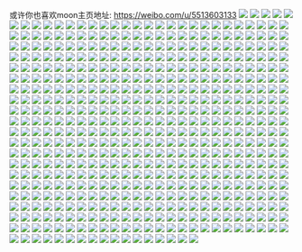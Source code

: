 或许你也喜欢moon主页地址: https://weibo.com/u/5513603133 
![](https://wx4.sinaimg.cn/mw2000/00618w2Ngy1h95tdrpqwgj32c0340e82.jpg) 
![](https://wx4.sinaimg.cn/mw2000/00618w2Ngy1h917np45s6j30u00u0gru.jpg) 
![](https://wx4.sinaimg.cn/mw2000/00618w2Ngy1h8hgv9b43ej30wi0lgtam.jpg) 
![](https://wx4.sinaimg.cn/mw2000/00618w2Ngy1h8a97xev6jj32c0340npd.jpg) 
![](https://wx4.sinaimg.cn/mw2000/00618w2Ngy1h8a981yagdj336c36ckjn.jpg) 
![](https://wx4.sinaimg.cn/mw2000/00618w2Ngy1h8a982y31vj32c03404qq.jpg) 
![](https://wx4.sinaimg.cn/mw2000/00618w2Ngy1h8a9844fdcj32by2lhqv6.jpg) 
![](https://wx4.sinaimg.cn/mw2000/00618w2Ngy1h8a986dwknj32c0340x6p.jpg) 
![](https://wx4.sinaimg.cn/mw2000/00618w2Ngy1h82rgk9gyxj30u00mbk2i.jpg) 
![](https://wx4.sinaimg.cn/mw2000/00618w2Ngy1h82rgj23a2j30tw0luk6n.jpg) 
![](https://wx4.sinaimg.cn/mw2000/00618w2Ngy1h7qkxv7j83j30u0140tdp.jpg) 
![](https://wx4.sinaimg.cn/mw2000/00618w2Ngy1h7gryehel3j30u0140wlx.jpg) 
![](https://wx4.sinaimg.cn/mw2000/00618w2Ngy1h7grydbyzij30u00u0gpt.jpg) 
![](https://wx4.sinaimg.cn/mw2000/00618w2Ngy1h7cr8ftuykj30u01syww1.jpg) 
![](https://wx4.sinaimg.cn/mw2000/00618w2Ngy1h7cr8guinzj30u00wpqc9.jpg) 
![](https://wx4.sinaimg.cn/mw2000/00618w2Ngy1h7cr8geg45j30u00u0gse.jpg) 
![](https://wx4.sinaimg.cn/mw2000/00618w2Ngy1h79erh1ic8j30u00u0n0j.jpg) 
![](https://wx4.sinaimg.cn/mw2000/00618w2Ngy1h79erhfmasj30u0140ahh.jpg) 
![](https://wx4.sinaimg.cn/mw2000/00618w2Ngy1h79erhsuv7j30u00u0wit.jpg) 
![](https://wx4.sinaimg.cn/mw2000/00618w2Ngy1h79eri5pfzj30u00u041k.jpg) 
![](https://wx4.sinaimg.cn/mw2000/00618w2Ngy1h764qqajefj30u00txwlg.jpg) 
![](https://wx4.sinaimg.cn/mw2000/00618w2Ngy1h764qpqmyoj30u00timzx.jpg) 
![](https://wx4.sinaimg.cn/mw2000/00618w2Ngy1h73pu3rrefj30u013snbg.jpg) 
![](https://wx4.sinaimg.cn/mw2000/00618w2Ngy1h73pu479yuj30u013ktma.jpg) 
![](https://wx4.sinaimg.cn/mw2000/00618w2Ngy1h73pu38ie8j30u0140wr6.jpg) 
![](https://wx4.sinaimg.cn/mw2000/00618w2Ngy1h73pu4msx7j30u013tqcx.jpg) 
![](https://wx4.sinaimg.cn/mw2000/00618w2Ngy1h73pu58m1dj30u0138k1l.jpg) 
![](https://wx4.sinaimg.cn/mw2000/00618w2Ngy1h73pu5kwj6j30qv0zgdqb.jpg) 
![](https://wx4.sinaimg.cn/mw2000/00618w2Ngy1h709zsr1vrj30j60xzgnp.jpg) 
![](https://wx4.sinaimg.cn/mw2000/00618w2Ngy1h709ztjssjj30ok13atl3.jpg) 
![](https://wx4.sinaimg.cn/mw2000/00618w2Ngy1h709zu0ju4j30qo0nm77d.jpg) 
![](https://wx4.sinaimg.cn/mw2000/00618w2Ngy1h709zuelagj30du0ir0t1.jpg) 
![](https://wx4.sinaimg.cn/mw2000/00618w2Ngy1h709zs9xf0j30k00u0wft.jpg) 
![](https://wx4.sinaimg.cn/mw2000/00618w2Ngy1h6xva12hz5j30u0140thz.jpg) 
![](https://wx4.sinaimg.cn/mw2000/00618w2Ngy1h6xva44vr6j30u0140k0f.jpg) 
![](https://wx4.sinaimg.cn/mw2000/00618w2Ngy1h6xva3fyhgj30u0140tbz.jpg) 
![](https://wx4.sinaimg.cn/mw2000/00618w2Ngy1h6xvakdfrrj30u0118qbu.jpg) 
![](https://wx4.sinaimg.cn/mw2000/00618w2Ngy1h6xva2qfdnj30u0140tch.jpg) 
![](https://wx4.sinaimg.cn/mw2000/00618w2Ngy1h63n4xsk92j30zk1ben18.jpg) 
![](https://wx4.sinaimg.cn/mw2000/00618w2Ngy1h63n51gw7tj32c02c0hdt.jpg) 
![](https://wx4.sinaimg.cn/mw2000/00618w2Ngy1h63n5bmtv1j31j02psdg1.jpg) 
![](https://wx4.sinaimg.cn/mw2000/00618w2Ngy1h5lcetbhwrj30u0140grr.jpg) 
![](https://wx4.sinaimg.cn/mw2000/00618w2Ngy1h5lcemmqeyj30u014040v.jpg) 
![](https://wx4.sinaimg.cn/mw2000/00618w2Ngy1h5ari0u245j30u01iwtgu.jpg) 
![](https://wx4.sinaimg.cn/mw2000/00618w2Ngy1h55ekw9ogcj30u0170dui.jpg) 
![](https://wx4.sinaimg.cn/mw2000/00618w2Ngy1h55ekxn1qrj30tr1877hm.jpg) 
![](https://wx4.sinaimg.cn/mw2000/00618w2Ngy1h55ekvg4mcj30u011cdmx.jpg) 
![](https://wx4.sinaimg.cn/mw2000/00618w2Ngy1h55eky6r8fj30u00zlqav.jpg) 
![](https://wx4.sinaimg.cn/mw2000/00618w2Ngy1h537ryz9cvj31kw23unpd.jpg) 
![](https://wx4.sinaimg.cn/mw2000/00618w2Ngy1h537s4wn67j31kw23ukjm.jpg) 
![](https://wx4.sinaimg.cn/mw2000/00618w2Ngy1h537s0obzhj30wi16znmb.jpg) 
![](https://wx4.sinaimg.cn/mw2000/00618w2Ngy1h537rxo017j30wi0wbx0s.jpg) 
![](https://wx4.sinaimg.cn/mw2000/00618w2Nly1h4y8jt8qfdj30u0140476.jpg) 
![](https://wx4.sinaimg.cn/mw2000/00618w2Nly1h4y8juf5uaj30u0140n8x.jpg) 
![](https://wx4.sinaimg.cn/mw2000/00618w2Nly1h4y8jz64bmj30u01917fg.jpg) 
![](https://wx4.sinaimg.cn/mw2000/00618w2Nly1h4y8jztktxj30u0140jwh.jpg) 
![](https://wx4.sinaimg.cn/mw2000/00618w2Ngy1h4qhuzw1jtj30u01sx7kp.jpg) 
![](https://wx4.sinaimg.cn/mw2000/00618w2Ngy1h4mf9bio91j33402bvx6r.jpg) 
![](https://wx4.sinaimg.cn/mw2000/00618w2Ngy1h4mf9i1mtwj31kv1ytx6p.jpg) 
![](https://wx4.sinaimg.cn/mw2000/00618w2Ngy1h4mf7cda49j31kw2dcx6p.jpg) 
![](https://wx4.sinaimg.cn/mw2000/00618w2Ngy1h4mf9lgbhqj31kw2dcqv5.jpg) 
![](https://wx4.sinaimg.cn/mw2000/00618w2Ngy1h4mf9or69cj31kw2dcqv5.jpg) 
![](https://wx4.sinaimg.cn/mw2000/00618w2Ngy1h4chietkjlj32c0340qv6.jpg) 
![](https://wx4.sinaimg.cn/mw2000/00618w2Ngy1h4chij1m6pj32c0340hdv.jpg) 
![](https://wx4.sinaimg.cn/mw2000/00618w2Ngy1h4chiky2h0j32c0340x6q.jpg) 
![](https://wx4.sinaimg.cn/mw2000/00618w2Ngy1h4chio44qsj32c0340kjm.jpg) 
![](https://wx4.sinaimg.cn/mw2000/00618w2Ngy1h4chifdot5j30zj1beae7.jpg) 
![](https://wx4.sinaimg.cn/mw2000/00618w2Ngy1h4chjnb2j5j30mi0ndn1f.jpg) 
![](https://wx4.sinaimg.cn/mw2000/00618w2Ngy1h454ek55daj32962uukjl.jpg) 
![](https://wx4.sinaimg.cn/mw2000/00618w2Ngy1h454ellr5sj31wb2wq4qq.jpg) 
![](https://wx4.sinaimg.cn/mw2000/00618w2Ngy1h43vgpzv8fj31kw2dcb2a.jpg) 
![](https://wx4.sinaimg.cn/mw2000/00618w2Ngy1h3wqa3xkttj32c02c0b29.jpg) 
![](https://wx4.sinaimg.cn/mw2000/00618w2Ngy1h3wqa5e4dej32c0340qv5.jpg) 
![](https://wx4.sinaimg.cn/mw2000/00618w2Ngy1h3wqa6u0w1j32c0340u0x.jpg) 
![](https://wx4.sinaimg.cn/mw2000/00618w2Ngy1h3uo73k4s0j30u00u07j9.jpg) 
![](https://wx4.sinaimg.cn/mw2000/00618w2Ngy1h3mq3g7c9yj30u00u0k1d.jpg) 
![](https://wx4.sinaimg.cn/mw2000/00618w2Ngy1h3mq31cnu2j30wi1nntod.jpg) 
![](https://wx4.sinaimg.cn/mw2000/00618w2Ngy1h3mq17pgbcj30wi0kuabr.jpg) 
![](https://wx4.sinaimg.cn/mw2000/00618w2Ngy1h3mq171iffj30tu0tuao4.jpg) 
![](https://wx4.sinaimg.cn/mw2000/00618w2Ngy1h3mq2k8rc8j30tu0tualc.jpg) 
![](https://wx4.sinaimg.cn/mw2000/00618w2Ngy1h3mq1xtc50j30mi0u0gwb.jpg) 
![](https://wx4.sinaimg.cn/mw2000/00618w2Ngy1h3mq1ietj5j30mi0u0dog.jpg) 
![](https://wx4.sinaimg.cn/mw2000/00618w2Ngy1h3hxh905cuj31y12job29.jpg) 
![](https://wx4.sinaimg.cn/mw2000/00618w2Ngy1h3hxhasd1fj31sc1scb29.jpg) 
![](https://wx4.sinaimg.cn/mw2000/00618w2Ngy1h3hxhc5776j32c033zkjl.jpg) 
![](https://wx4.sinaimg.cn/mw2000/00618w2Ngy1h3f454fuqsj30uk3xx7wi.jpg) 
![](https://wx4.sinaimg.cn/mw2000/00618w2Ngy1h3f456w1bzj30uk48shdu.jpg) 
![](https://wx4.sinaimg.cn/mw2000/00618w2Ngy1h3f49cv43bj30uk53cu0y.jpg) 
![](https://wx4.sinaimg.cn/mw2000/00618w2Ngy1h3f49esdr8j30uk5djhdu.jpg) 
![](https://wx4.sinaimg.cn/mw2000/00618w2Ngy1h31n7yo8wvj30wi0w2tnr.jpg) 
![](https://wx4.sinaimg.cn/mw2000/00618w2Ngy1h31n81033zj30wi16tnfy.jpg) 
![](https://wx4.sinaimg.cn/mw2000/00618w2Ngy1h2w50bt85kj32c033uu0x.jpg) 
![](https://wx4.sinaimg.cn/mw2000/00618w2Ngy1h2su4haiaej31k02c0e82.jpg) 
![](https://wx4.sinaimg.cn/mw2000/00618w2Ngy1h2su5i9gruj31ia0r9n3k.jpg) 
![](https://wx4.sinaimg.cn/mw2000/00618w2Ngy1h2p5xm6123j30w00vnk39.jpg) 
![](https://wx4.sinaimg.cn/mw2000/00618w2Ngy1h2p5xgt3cjj30wi0wgqc1.jpg) 
![](https://wx4.sinaimg.cn/mw2000/00618w2Ngy1h2p5xnbwszj30wi0wc13i.jpg) 
![](https://wx4.sinaimg.cn/mw2000/00618w2Ngy1h2p5xeax9tj30uv0uvthu.jpg) 
![](https://wx4.sinaimg.cn/mw2000/00618w2Ngy1h2p5xoup2dj30sn0zjqcc.jpg) 
![](https://wx4.sinaimg.cn/mw2000/00618w2Ngy1h2p5xo4j3oj30wd0wqdnv.jpg) 
![](https://wx4.sinaimg.cn/mw2000/00618w2Ngy1h2iqwft1eij31yc0winpd.jpg) 
![](https://wx4.sinaimg.cn/mw2000/00618w2Ngy1h2iqwu52ofj31yc0wikjl.jpg) 
![](https://wx4.sinaimg.cn/mw2000/00618w2Ngy1h2f9s89vkaj30wi0t4n0t.jpg) 
![](https://wx4.sinaimg.cn/mw2000/00618w2Ngy1h29gkg4tsnj31kw1kwnpd.jpg) 
![](https://wx4.sinaimg.cn/mw2000/00618w2Ngy1h1u08gbtpvj30wi1bzdzu.jpg) 
![](https://wx4.sinaimg.cn/mw2000/00618w2Ngy1h1svg5cna9j30wi1c84oq.jpg) 
![](https://wx4.sinaimg.cn/mw2000/00618w2Ngy1h1svg1k5xcj30wi1by1ia.jpg) 
![](https://wx4.sinaimg.cn/mw2000/00618w2Ngy1h1svg7c6t5j30wi1c0no9.jpg) 
![](https://wx4.sinaimg.cn/mw2000/00618w2Ngy1h1svh90k1cj30wi1c3hcx.jpg) 
![](https://wx4.sinaimg.cn/mw2000/00618w2Ngy1h1svg91ypuj30wi1c6qur.jpg) 
![](https://wx4.sinaimg.cn/mw2000/00618w2Ngy1h1svg3gpybj30wi1c21jy.jpg) 
![](https://wx4.sinaimg.cn/mw2000/00618w2Ngy1h1svgaxvhbj30wi1bqnno.jpg) 
![](https://wx4.sinaimg.cn/mw2000/00618w2Ngy1h1svge2se9j30wi13uhb0.jpg) 
![](https://wx4.sinaimg.cn/mw2000/00618w2Ngy1h1svgcc5w9j30wi11jttk.jpg) 
![](https://wx4.sinaimg.cn/mw2000/00618w2Ngy1h1ndzkxmh9j31sc2dsu0x.jpg) 
![](https://wx4.sinaimg.cn/mw2000/00618w2Ngy1h1ndzw6mvwj30u014049d.jpg) 
![](https://wx4.sinaimg.cn/mw2000/00618w2Ngy1h1ndzjgammj31sc2ds7wi.jpg) 
![](https://wx4.sinaimg.cn/mw2000/00618w2Ngy1h1ffkwxeewj30u00u0qak.jpg) 
![](https://wx4.sinaimg.cn/mw2000/00618w2Ngy1h1ffl17r20j30u0140n8d.jpg) 
![](https://wx4.sinaimg.cn/mw2000/00618w2Ngy1h1ffkychcej30u014044m.jpg) 
![](https://wx4.sinaimg.cn/mw2000/00618w2Ngy1h1ffkvbnjuj30u00u0jwq.jpg) 
![](https://wx4.sinaimg.cn/mw2000/00618w2Ngy1h1dst0pwqaj30u01nw4qp.jpg) 
![](https://wx4.sinaimg.cn/mw2000/00618w2Ngy1h1dss20m7sj30wi1ycqhu.jpg) 
![](https://wx4.sinaimg.cn/mw2000/00618w2Ngy1h1dst7todcj30wi121tpy.jpg) 
![](https://wx4.sinaimg.cn/mw2000/00618w2Ngy1h1dsrc8ci5j31kw23vu0x.jpg) 
![](https://wx4.sinaimg.cn/mw2000/00618w2Ngy1h1dsrzwi0sj31kw1kwnpd.jpg) 
![](https://wx4.sinaimg.cn/mw2000/00618w2Ngy1h1dstrrmqnj31fj0tzna5.jpg) 
![](https://wx4.sinaimg.cn/mw2000/00618w2Ngy1h15i96q4tnj30u013yagq.jpg) 
![](https://wx4.sinaimg.cn/mw2000/00618w2Ngy1h15i95tskyj30u013yq9v.jpg) 
![](https://wx4.sinaimg.cn/mw2000/00618w2Ngy1h12qyfpopyj30wi0j8jsw.jpg) 
![](https://wx4.sinaimg.cn/mw2000/00618w2Ngy1h12qyg2laoj30wh0hkwgb.jpg) 
![](https://wx4.sinaimg.cn/mw2000/00618w2Ngy1h12qygdqk9j30wi0b7dgl.jpg) 
![](https://wx4.sinaimg.cn/mw2000/00618w2Ngy1h12qygnkkrj30wi0c73yw.jpg) 
![](https://wx4.sinaimg.cn/mw2000/00618w2Ngy1h12qyfc13ij30u00uu0ud.jpg) 
![](https://wx4.sinaimg.cn/mw2000/00618w2Ngy1h12qyh40huj30wi0igmy9.jpg) 
![](https://wx4.sinaimg.cn/mw2000/00618w2Ngy1h0xuwmm1ywj32c03401kz.jpg) 
![](https://wx4.sinaimg.cn/mw2000/00618w2Ngy1h0ssj38vvsj30wi0lm0v3.jpg) 
![](https://wx4.sinaimg.cn/mw2000/00618w2Ngy1h0ssih05jnj30so0t3acy.jpg) 
![](https://wx4.sinaimg.cn/mw2000/00618w2Ngy1h0ssidncdqj31900u047u.jpg) 
![](https://wx4.sinaimg.cn/mw2000/00618w2Ngy1h0ssixevbvj30u01sytfl.jpg) 
![](https://wx4.sinaimg.cn/mw2000/00618w2Ngy1h0ssj6llc8j30u019179e.jpg) 
![](https://wx4.sinaimg.cn/mw2000/00618w2Ngy1h0pfto8t3jj30sf16mdzx.jpg) 
![](https://wx4.sinaimg.cn/mw2000/00618w2Ngy1h0pftta8xlj32c0340e81.jpg) 
![](https://wx4.sinaimg.cn/mw2000/00618w2Ngy1h0pfu5q3yzj30u01901kx.jpg) 
![](https://wx4.sinaimg.cn/mw2000/00618w2Ngy1h0g342br64j32472tmhdu.jpg) 
![](https://wx4.sinaimg.cn/mw2000/00618w2Ngy1h086rhvvrxj32c0340npd.jpg) 
![](https://wx4.sinaimg.cn/mw2000/00618w2Ngy1h086ro5u44j31kw2dcb2a.jpg) 
![](https://wx4.sinaimg.cn/mw2000/00618w2Ngy1h086s2kuf1j31kw2dcqv5.jpg) 
![](https://wx4.sinaimg.cn/mw2000/00618w2Ngy1h086rsku8tj315o3341d2.jpg) 
![](https://wx4.sinaimg.cn/mw2000/00618w2Ngy1h086s47c0yj32c033ze81.jpg) 
![](https://wx4.sinaimg.cn/mw2000/00618w2Ngy1h086rvpot5j315o2bc4qq.jpg) 
![](https://wx4.sinaimg.cn/mw2000/00618w2Ngy1h05ybhdt4aj310u1j9h1e.jpg) 
![](https://wx4.sinaimg.cn/mw2000/00618w2Ngy1h05ybeld2aj31cd20k1kx.jpg) 
![](https://wx4.sinaimg.cn/mw2000/00618w2Ngy1h05ybg57jbj314f1on1bp.jpg) 
![](https://wx4.sinaimg.cn/mw2000/00618w2Ngy1h02be6sl3ij32c02c0u0x.jpg) 
![](https://wx4.sinaimg.cn/mw2000/00618w2Ngy1h02be7wqydj32c0340u0x.jpg) 
![](https://wx4.sinaimg.cn/mw2000/00618w2Ngy1h02be954v7j32c0340kjl.jpg) 
![](https://wx4.sinaimg.cn/mw2000/00618w2Ngy1gzx1shrsepj32dc1kwb2a.jpg) 
![](https://wx4.sinaimg.cn/mw2000/00618w2Ngy1gzx1tbdgl9j31kw2dc7wh.jpg) 
![](https://wx4.sinaimg.cn/mw2000/00618w2Ngy1gzx1t4ybyej33402c0u10.jpg) 
![](https://wx4.sinaimg.cn/mw2000/00618w2Ngy1gzx1vbkqj5j30mi0u0wlg.jpg) 
![](https://wx4.sinaimg.cn/mw2000/00618w2Ngy1gzx1tck40hj30wi0gyq6a.jpg) 
![](https://wx4.sinaimg.cn/mw2000/00618w2Ngy1gzv70gra2nj31sc1scqv5.jpg) 
![](https://wx4.sinaimg.cn/mw2000/00618w2Ngy1gzhuqyj8flj31kw2dce82.jpg) 
![](https://wx4.sinaimg.cn/mw2000/00618w2Ngy1gzhuqw423ej31kw2dcqv6.jpg) 
![](https://wx4.sinaimg.cn/mw2000/00618w2Ngy1gzhur0mqyuj31k02c0e82.jpg) 
![](https://wx4.sinaimg.cn/mw2000/00618w2Ngy1gzhur2xe4kj31k02c0kjm.jpg) 
![](https://wx4.sinaimg.cn/mw2000/00618w2Ngy1gzhur5497wj31k02c04qq.jpg) 
![](https://wx4.sinaimg.cn/mw2000/00618w2Ngy1gzhur7bqucj31k02c0kjm.jpg) 
![](https://wx4.sinaimg.cn/mw2000/00618w2Ngy1gzhur9qe6pj31kw2dcb2a.jpg) 
![](https://wx4.sinaimg.cn/mw2000/00618w2Ngy1gzhurbyb8kj32dc1kw7wi.jpg) 
![](https://wx4.sinaimg.cn/mw2000/00618w2Ngy1gzhurdugs2j31k02c0npd.jpg) 
![](https://wx4.sinaimg.cn/mw2000/00618w2Nly1gzcsq8vlh4j32c0340qv8.jpg) 
![](https://wx4.sinaimg.cn/mw2000/00618w2Nly1gzcsqwvu3qj31sc2dsb2a.jpg) 
![](https://wx4.sinaimg.cn/mw2000/00618w2Nly1gzcspvhrtpj31sc2dsnpe.jpg) 
![](https://wx4.sinaimg.cn/mw2000/00618w2Nly1gzcsqrq7usj32c03407wi.jpg) 
![](https://wx4.sinaimg.cn/mw2000/00618w2Ngy1gyxyu4xvtoj30wi0xm0yc.jpg) 
![](https://wx4.sinaimg.cn/mw2000/00618w2Ngy1gyxyu5enkvj30wi0z2wkd.jpg) 
![](https://wx4.sinaimg.cn/mw2000/00618w2Ngy1gyxyu3ua8oj30wi0x9ae2.jpg) 
![](https://wx4.sinaimg.cn/mw2000/00618w2Ngy1gyxyu7os7ij32c02c0b2a.jpg) 
![](https://wx4.sinaimg.cn/mw2000/00618w2Ngy1gysotwc3syj32c02c0hdt.jpg) 
![](https://wx4.sinaimg.cn/mw2000/00618w2Ngy1gysou4yly4j32c02c0qv6.jpg) 
![](https://wx4.sinaimg.cn/mw2000/00618w2Ngy1gyr8hfr3udj315o334hdt.jpg) 
![](https://wx4.sinaimg.cn/mw2000/00618w2Ngy1gyr8hh97goj315o31l7wh.jpg) 
![](https://wx4.sinaimg.cn/mw2000/00618w2Ngy1gyr8hm8vjyj32c033z7wi.jpg) 
![](https://wx4.sinaimg.cn/mw2000/00618w2Ngy1gyklrqzl7wj31sc1scu0x.jpg) 
![](https://wx4.sinaimg.cn/mw2000/00618w2Ngy1gyklrvzb88j31sc2dsb29.jpg) 
![](https://wx4.sinaimg.cn/mw2000/00618w2Ngy1gykls74jhfj31sc2dse81.jpg) 
![](https://wx4.sinaimg.cn/mw2000/00618w2Ngy1gyklsgf7qpj31sc2dshdt.jpg) 
![](https://wx4.sinaimg.cn/mw2000/00618w2Ngy1gyi8077ivgj31k9272x6p.jpg) 
![](https://wx4.sinaimg.cn/mw2000/00618w2Ngy1gyi7zydnuoj31hz289u0x.jpg) 
![](https://wx4.sinaimg.cn/mw2000/00618w2Ngy1gy90y5nbh6j30rb07cjs4.jpg) 
![](https://wx4.sinaimg.cn/mw2000/00618w2Ngy1gy90yl0re2j30u01sydni.jpg) 
![](https://wx4.sinaimg.cn/mw2000/00618w2Ngy1gy7e7oojvtj30ws1k1gyh.jpg) 
![](https://wx4.sinaimg.cn/mw2000/00618w2Ngy1gy7e6tgn2hj30u00u0aj1.jpg) 
![](https://wx4.sinaimg.cn/mw2000/00618w2Ngy1gy35keo08bj31kw2de1ky.jpg) 
![](https://wx4.sinaimg.cn/mw2000/00618w2Ngy1gy35k2z0tvj31kw2de1ky.jpg) 
![](https://wx4.sinaimg.cn/mw2000/00618w2Ngy1gy0q06tlsnj32c03404qr.jpg) 
![](https://wx4.sinaimg.cn/mw2000/00618w2Ngy1gxxjv4k2lej33402c07wi.jpg) 
![](https://wx4.sinaimg.cn/mw2000/00618w2Ngy1gxr67lefgwj315o334npd.jpg) 
![](https://wx4.sinaimg.cn/mw2000/00618w2Ngy1gxr67nk5kdj315o334hdu.jpg) 
![](https://wx4.sinaimg.cn/mw2000/00618w2Ngy1gxr670qq6jj315o2etkjl.jpg) 
![](https://wx4.sinaimg.cn/mw2000/00618w2Ngy1gxlvgxhuorj30u012u0ze.jpg) 
![](https://wx4.sinaimg.cn/mw2000/00618w2Ngy1gxlvhiadjhj30u0142gxs.jpg) 
![](https://wx4.sinaimg.cn/mw2000/00618w2Ngy1gxlvhyj6vfj30u0156tnk.jpg) 
![](https://wx4.sinaimg.cn/mw2000/00618w2Ngy1gxlvc9k9wjj31sc2dsqv5.jpg) 
![](https://wx4.sinaimg.cn/mw2000/00618w2Ngy1gxlvg3w63ij30w50m2wl4.jpg) 
![](https://wx4.sinaimg.cn/mw2000/00618w2Ngy1gxlvgleiksj30wi0wqqdo.jpg) 
![](https://wx4.sinaimg.cn/mw2000/00618w2Ngy1gxd6pmv6a9j30u0140wox.jpg) 
![](https://wx4.sinaimg.cn/mw2000/00618w2Ngy1gxd6podb28j30u0140gty.jpg) 
![](https://wx4.sinaimg.cn/mw2000/00618w2Ngy1gxd6pq6u79j30u014048m.jpg) 
![](https://wx4.sinaimg.cn/mw2000/00618w2Ngy1gxd6psk0p8j30u0140qf9.jpg) 
![](https://wx4.sinaimg.cn/mw2000/00618w2Ngy1gxd6r54ekzj30u00u0zpj.jpg) 
![](https://wx4.sinaimg.cn/mw2000/00618w2Ngy1gxd6pu7fvhj30u0140thg.jpg) 
![](https://wx4.sinaimg.cn/mw2000/00618w2Ngy1gxd6py7s6yj30u0140akn.jpg) 
![](https://wx4.sinaimg.cn/mw2000/00618w2Ngy1gxd6pzde4zj30u00u0aeu.jpg) 
![](https://wx4.sinaimg.cn/mw2000/00618w2Ngy1gxd6q2rvp0j30x40tyjwj.jpg) 
![](https://wx4.sinaimg.cn/mw2000/00618w2Ngy1gxd72ggyo9j30u0140doo.jpg) 
![](https://wx4.sinaimg.cn/mw2000/00618w2Ngy1gxd72jxgfhj30u00u07c3.jpg) 
![](https://wx4.sinaimg.cn/mw2000/00618w2Ngy1gxd72f2ro6j30u0140qcg.jpg) 
![](https://wx4.sinaimg.cn/mw2000/00618w2Ngy1gxd72lns28j30u0140gqe.jpg) 
![](https://wx4.sinaimg.cn/mw2000/00618w2Ngy1gxd72n9u2wj30u01400z0.jpg) 
![](https://wx4.sinaimg.cn/mw2000/00618w2Ngy1gxd72oya2ij30u00u0jx9.jpg) 
![](https://wx4.sinaimg.cn/mw2000/00618w2Ngy1gxc2h7lu6aj30pj1jdgur.jpg) 
![](https://wx4.sinaimg.cn/mw2000/00618w2Ngy1gxbeurcvg6j32c02c01kx.jpg) 
![](https://wx4.sinaimg.cn/mw2000/00618w2Ngy1gxbeusn5whj32c02c01kx.jpg) 
![](https://wx4.sinaimg.cn/mw2000/00618w2Ngy1gx7qpg9p0kj31sc1sc7qg.jpg) 
![](https://wx4.sinaimg.cn/mw2000/00618w2Ngy1gx7qpcmci0j31sc2dsb2a.jpg) 
![](https://wx4.sinaimg.cn/mw2000/00618w2Ngy1gx7qtt0qalj30wi1yc16w.jpg) 
![](https://wx4.sinaimg.cn/mw2000/00618w2Ngy1gx7qq56k1lj32c0340e83.jpg) 
![](https://wx4.sinaimg.cn/mw2000/00618w2Ngy1gx7qppvpfvj32c03401ky.jpg) 
![](https://wx4.sinaimg.cn/mw2000/00618w2Ngy1gx7qq0apsmj32c0340u0y.jpg) 
![](https://wx4.sinaimg.cn/mw2000/00618w2Ngy1gx34ipqpquj315o334npd.jpg) 
![](https://wx4.sinaimg.cn/mw2000/00618w2Ngy1gx34iqv0axj315o3344qq.jpg) 
![](https://wx4.sinaimg.cn/mw2000/00618w2Ngy1gx34ks9sa5j32c0340b2a.jpg) 
![](https://wx4.sinaimg.cn/mw2000/00618w2Ngy1gx34ku1uduj32c0340u0x.jpg) 
![](https://wx4.sinaimg.cn/mw2000/00618w2Ngy1gx34j12othj315o2z9qv5.jpg) 
![](https://wx4.sinaimg.cn/mw2000/00618w2Ngy1gx34io4sy6j32c033zkjm.jpg) 
![](https://wx4.sinaimg.cn/mw2000/00618w2Ngy1gx34rv0w98j32c0340hdu.jpg) 
![](https://wx4.sinaimg.cn/mw2000/00618w2Ngy1gx34lbusa4j32c03407wi.jpg) 
![](https://wx4.sinaimg.cn/mw2000/00618w2Ngy1gx34iw0b31j32c03401l0.jpg) 
![](https://wx4.sinaimg.cn/mw2000/00618w2Ngy1gx34j40xavj317h1lykg5.jpg) 
![](https://wx4.sinaimg.cn/mw2000/00618w2Ngy1gx34j4pvomj31sr1sn4qp.jpg) 
![](https://wx4.sinaimg.cn/mw2000/00618w2Ngy1gx34izryr3j32e81lakjl.jpg) 
![](https://wx4.sinaimg.cn/mw2000/00618w2Ngy1gx0hq0h0ejj32c02c0kjl.jpg) 
![](https://wx4.sinaimg.cn/mw2000/00618w2Ngy1gx0hpw1n2mj32c03407wj.jpg) 
![](https://wx4.sinaimg.cn/mw2000/00618w2Ngy1gx0hqdn21vj31ws340e81.jpg) 
![](https://wx4.sinaimg.cn/mw2000/00618w2Ngy1gx0hpta2z6j32c0340kjl.jpg) 
![](https://wx4.sinaimg.cn/mw2000/00618w2Ngy1gx0hpnbeurj31vq340e81.jpg) 
![](https://wx4.sinaimg.cn/mw2000/00618w2Ngy1gx0hprik2nj32c0340qv5.jpg) 
![](https://wx4.sinaimg.cn/mw2000/00618w2Ngy1gx0hppdy86j32c02c0hdu.jpg) 
![](https://wx4.sinaimg.cn/mw2000/00618w2Ngy1gx0hpzgm4ej32c03404qr.jpg) 
![](https://wx4.sinaimg.cn/mw2000/00618w2Ngy1gx0hpm8ouxj32c0340u0y.jpg) 
![](https://wx4.sinaimg.cn/mw2000/00618w2Ngy1gwyq5updrkj31sc2dsb29.jpg) 
![](https://wx4.sinaimg.cn/mw2000/00618w2Ngy1gwyq6bgj2xj31kw2dchdu.jpg) 
![](https://wx4.sinaimg.cn/mw2000/00618w2Ngy1gwyq5y21elj32c02c0b2b.jpg) 
![](https://wx4.sinaimg.cn/mw2000/00618w2Ngy1gwyq60vyz8j32c02c0x6p.jpg) 
![](https://wx4.sinaimg.cn/mw2000/00618w2Ngy1gwqj4a6i9fj32c03401kz.jpg) 
![](https://wx4.sinaimg.cn/mw2000/00618w2Ngy1gwqj427dauj32c0340hdu.jpg) 
![](https://wx4.sinaimg.cn/mw2000/00618w2Ngy1gwqj50jq2oj30wi1yc196.jpg) 
![](https://wx4.sinaimg.cn/mw2000/00618w2Ngy1gwqj3x4syfj32c02c01kx.jpg) 
![](https://wx4.sinaimg.cn/mw2000/00618w2Ngy1gwqj3yk3omj30u00r5785.jpg) 
![](https://wx4.sinaimg.cn/mw2000/00618w2Ngy1gwqj4yqimdj30wi19u7c7.jpg) 
![](https://wx4.sinaimg.cn/mw2000/00618w2Ngy1gwqj5wv64lj31sc2ds4qq.jpg) 
![](https://wx4.sinaimg.cn/mw2000/00618w2Ngy1gwqj81r5ulj313u0tunc0.jpg) 
![](https://wx4.sinaimg.cn/mw2000/00618w2Ngy1gwqj805zbmj32c0340b29.jpg) 
![](https://wx4.sinaimg.cn/mw2000/00618w2Ngy1gwnrqq9imlj31sc1schdt.jpg) 
![](https://wx4.sinaimg.cn/mw2000/00618w2Ngy1gwnrqqrbjkj30rj0hyt9s.jpg) 
![](https://wx4.sinaimg.cn/mw2000/00618w2Ngy1gwheysrnfqj30kd0moter.jpg) 
![](https://wx4.sinaimg.cn/mw2000/00618w2Ngy1gwheyrxe43j31kw1t6kjl.jpg) 
![](https://wx4.sinaimg.cn/mw2000/00618w2Ngy1gwheytqjacj30s20ixq9r.jpg) 
![](https://wx4.sinaimg.cn/mw2000/00618w2Ngy1gwheywy6n5j310o1j04p8.jpg) 
![](https://wx4.sinaimg.cn/mw2000/00618w2Ngy1gwcewob6bmj32c03401l0.jpg) 
![](https://wx4.sinaimg.cn/mw2000/00618w2Ngy1gwcewxtd5gj32c0340e82.jpg) 
![](https://wx4.sinaimg.cn/mw2000/00618w2Ngy1gwcf3pb1btj30wi10d17x.jpg) 
![](https://wx4.sinaimg.cn/mw2000/00618w2Ngy1gwcewqef8bj32c02wckjl.jpg) 
![](https://wx4.sinaimg.cn/mw2000/00618w2Ngy1gwcexbdnzzj32c0340x6u.jpg) 
![](https://wx4.sinaimg.cn/mw2000/00618w2Ngy1gwcex4vrd4j32c02um1l0.jpg) 
![](https://wx4.sinaimg.cn/mw2000/00618w2Ngy1gwcexuqoxcj30w616w133.jpg) 
![](https://wx4.sinaimg.cn/mw2000/00618w2Ngy1gwcexczf8tj30zg1bagp3.jpg) 
![](https://wx4.sinaimg.cn/mw2000/00618w2Ngy1gwcexqrr2pj32c0340npe.jpg) 
![](https://wx4.sinaimg.cn/mw2000/00618w2Ngy1gw6fk2fbcrj31cj1wv4qp.jpg) 
![](https://wx4.sinaimg.cn/mw2000/00618w2Ngy1gw6fkibt1ij31kw2ddhdt.jpg) 
![](https://wx4.sinaimg.cn/mw2000/00618w2Ngy1gw6fl727qnj30u0190k7g.jpg) 
![](https://wx4.sinaimg.cn/mw2000/00618w2Ngy1gw6fk8tb5uj31kw2dc1ky.jpg) 
![](https://wx4.sinaimg.cn/mw2000/00618w2Ngy1gw6fka1b3uj30kr0v5qcs.jpg) 
![](https://wx4.sinaimg.cn/mw2000/00618w2Ngy1gw6fkls308j30ix0sgthn.jpg) 
![](https://wx4.sinaimg.cn/mw2000/00618w2Ngy1gwmwnmgt2tj322y2ucu0x.jpg) 
![](https://wx4.sinaimg.cn/mw2000/00618w2Ngy1gw6fkrqpluj31sr2ndx6p.jpg) 
![](https://wx4.sinaimg.cn/mw2000/00618w2Ngy1gw6fkkhsc7j32c0340u0x.jpg) 
![](https://wx4.sinaimg.cn/mw2000/00618w2Ngy1gvxk3btow3j32c0340npd.jpg) 
![](https://wx4.sinaimg.cn/mw2000/00618w2Ngy1gvxk2raz7mj32c0340b2b.jpg) 
![](https://wx4.sinaimg.cn/mw2000/00618w2Ngy1gvxk3d8jzej31971s6e2i.jpg) 
![](https://wx4.sinaimg.cn/mw2000/00618w2Ngy1gvxk3l2yl5j327k2y3x6p.jpg) 
![](https://wx4.sinaimg.cn/mw2000/00618w2Ngy1gvxk2uyh6aj30u00u0whb.jpg) 
![](https://wx4.sinaimg.cn/mw2000/00618w2Ngy1gvxk4zbq5rj32c033znpf.jpg) 
![](https://wx4.sinaimg.cn/mw2000/00618w2Ngy1gvrtjhpxxgj31ua32pu0y.jpg) 
![](https://wx4.sinaimg.cn/mw2000/00618w2Ngy1gvrtjjx585j318c2c04qp.jpg) 
![](https://wx4.sinaimg.cn/mw2000/00618w2Ngy1gvlxdhs6eqj62c0340hdu02.jpg) 
![](https://wx4.sinaimg.cn/mw2000/00618w2Ngy1gvlxdfsq6pj62c0340u0y02.jpg) 
![](https://wx4.sinaimg.cn/mw2000/00618w2Ngy1gvijdjofecj61sc1scb2902.jpg) 
![](https://wx4.sinaimg.cn/mw2000/00618w2Ngy1gvijdd3x0oj61sc1schdt02.jpg) 
![](https://wx4.sinaimg.cn/mw2000/00618w2Ngy1gvik4fkkecj60u00u076s02.jpg) 
![](https://wx4.sinaimg.cn/mw2000/00618w2Ngy1gvijdu5961j61sc2ds1ky02.jpg) 
![](https://wx4.sinaimg.cn/mw2000/00618w2Ngy1gvijdozsvgj62c02c0e8102.jpg) 
![](https://wx4.sinaimg.cn/mw2000/00618w2Ngy1gvije1uw2rj62c0340u0z02.jpg) 
![](https://wx4.sinaimg.cn/mw2000/00618w2Ngy1gvije7oyicj62c0340u0z02.jpg) 
![](https://wx4.sinaimg.cn/mw2000/00618w2Ngy1gvijeizgdwj60wh1do7gi02.jpg) 
![](https://wx4.sinaimg.cn/mw2000/00618w2Ngy1gvijechefxj62c03404qr02.jpg) 
![](https://wx4.sinaimg.cn/mw2000/00618w2Ngy1gv6n1ejxalj61bb1bbdvd02.jpg) 
![](https://wx4.sinaimg.cn/mw2000/00618w2Ngy1gv6n453rljj61sc2dsx6p02.jpg) 
![](https://wx4.sinaimg.cn/mw2000/00618w2Ngy1gv6n1f11kfj60u00u0jt602.jpg) 
![](https://wx4.sinaimg.cn/mw2000/00618w2Ngy1gv6n19vx0dj634033ykjn02.jpg) 
![](https://wx4.sinaimg.cn/mw2000/00618w2Ngy1gv6n462ijaj60u03c04qp02.jpg) 
![](https://wx4.sinaimg.cn/mw2000/00618w2Ngy1gv6n46sa4nj60u03dsb0i02.jpg) 
![](https://wx4.sinaimg.cn/mw2000/00618w2Ngy1gv6n4olzfrj613p0u1agb02.jpg) 
![](https://wx4.sinaimg.cn/mw2000/00618w2Ngy1gv6n47c148j60s90s9gtf02.jpg) 
![](https://wx4.sinaimg.cn/mw2000/00618w2Ngy1gv6n3zg6knj615o2mz4qp02.jpg) 
![](https://wx4.sinaimg.cn/mw2000/00618w2Ngy1gv25ck6l5jj62c02c0b2902.jpg) 
![](https://wx4.sinaimg.cn/mw2000/00618w2Ngy1gv25cjecdaj60u00vbtl102.jpg) 
![](https://wx4.sinaimg.cn/mw2000/00618w2Ngy1gv25dl3kqrj62c02c0u0x02.jpg) 
![](https://wx4.sinaimg.cn/mw2000/00618w2Ngy1guz32sa06uj61sc1sc4qp02.jpg) 
![](https://wx4.sinaimg.cn/mw2000/00618w2Ngy1guz32t5ft2j62c02c0k5002.jpg) 
![](https://wx4.sinaimg.cn/mw2000/00618w2Ngy1gut0jw9q0qj62c0340x6q02.jpg) 
![](https://wx4.sinaimg.cn/mw2000/00618w2Ngy1gut0jtsqidj62c03401kz02.jpg) 
![](https://wx4.sinaimg.cn/mw2000/00618w2Ngy1gut0jxqt4ej62c02c0npd02.jpg) 
![](https://wx4.sinaimg.cn/mw2000/00618w2Ngy1gut0jzrb09j62c0340kjn02.jpg) 
![](https://wx4.sinaimg.cn/mw2000/00618w2Ngy1gut0k1m7plj62c0340b2b02.jpg) 
![](https://wx4.sinaimg.cn/mw2000/00618w2Ngy1gut0k3lhsej62c0340b2b02.jpg) 
![](https://wx4.sinaimg.cn/mw2000/00618w2Ngy1guio19g77rj60u01syn1o02.jpg) 
![](https://wx4.sinaimg.cn/mw2000/00618w2Ngy1gue9gdhzkxj61kw2dcqv502.jpg) 
![](https://wx4.sinaimg.cn/mw2000/00618w2Ngy1gue9ggctkjj61lp283kjl02.jpg) 
![](https://wx4.sinaimg.cn/mw2000/00618w2Ngy1gue9ge5jqej60wi0oiadd02.jpg) 
![](https://wx4.sinaimg.cn/mw2000/00618w2Ngy1gue9gaf4h3j60tz1az0wr02.jpg) 
![](https://wx4.sinaimg.cn/mw2000/00618w2Ngy1gue9gej510j60u00u0q7c02.jpg) 
![](https://wx4.sinaimg.cn/mw2000/00618w2Ngy1gue9glf8xuj61c920ex6202.jpg) 
![](https://wx4.sinaimg.cn/mw2000/00618w2Ngy1guanyyneopj61sc1scx6p02.jpg) 
![](https://wx4.sinaimg.cn/mw2000/00618w2Ngy1guanz56gtwj62c0340hdu02.jpg) 
![](https://wx4.sinaimg.cn/mw2000/00618w2Ngy1gu0zvu0j4mj60u00u0q7e02.jpg) 
![](https://wx4.sinaimg.cn/mw2000/00618w2Ngy1gu0zvwykcdj60u0140ai502.jpg) 
![](https://wx4.sinaimg.cn/mw2000/00618w2Ngy1gu0zvy2e3ij60u0140n8a02.jpg) 
![](https://wx4.sinaimg.cn/mw2000/00618w2Ngy1gu0zwgymzkj60u014045602.jpg) 
![](https://wx4.sinaimg.cn/mw2000/00618w2Ngy1gu0zvz95vqj60u014010y02.jpg) 
![](https://wx4.sinaimg.cn/mw2000/00618w2Ngy1gu0zw0ht23j60u0140wno02.jpg) 
![](https://wx4.sinaimg.cn/mw2000/00618w2Ngy1gu0zvv3uzlj60u0140qcr02.jpg) 
![](https://wx4.sinaimg.cn/mw2000/00618w2Ngy1gu0zvw28yzj60u014012q02.jpg) 
![](https://wx4.sinaimg.cn/mw2000/00618w2Ngy1gu0zw1jyauj60u00u0tgm02.jpg) 
![](https://wx4.sinaimg.cn/mw2000/00618w2Ngy1gtwjelznqij62c02c0khi02.jpg) 
![](https://wx4.sinaimg.cn/mw2000/00618w2Ngy1gtwjeo2nzfj62c0340qv502.jpg) 
![](https://wx4.sinaimg.cn/mw2000/00618w2Ngy1gtwjhgqebgj62c02c0x6p02.jpg) 
![](https://wx4.sinaimg.cn/mw2000/00618w2Ngy1gtwjhjh1ykj62c02c0b2a02.jpg) 
![](https://wx4.sinaimg.cn/mw2000/00618w2Ngy1gtt7it0y9yj63402c0hdv02.jpg) 
![](https://wx4.sinaimg.cn/mw2000/00618w2Ngy1gtt7ihgqkkj62c0340u0z02.jpg) 
![](https://wx4.sinaimg.cn/mw2000/00618w2Ngy1gtt7ikrnf5j62c0340e8402.jpg) 
![](https://wx4.sinaimg.cn/mw2000/00618w2Ngy1gtt7ideto2j62c0340qv702.jpg) 
![](https://wx4.sinaimg.cn/mw2000/00618w2Ngy1gtt7ip5rvfj62c03401l002.jpg) 
![](https://wx4.sinaimg.cn/mw2000/00618w2Ngy1gtt7ixanoij62c0340kjn02.jpg) 
![](https://wx4.sinaimg.cn/mw2000/00618w2Ngy1gtt7j1eqiwj62c0340npf02.jpg) 
![](https://wx4.sinaimg.cn/mw2000/00618w2Ngy1gtt7j685khj62c0340x6r02.jpg) 
![](https://wx4.sinaimg.cn/mw2000/00618w2Ngy1gtt7ja9q0kj62c02c0e8202.jpg) 
![](https://wx4.sinaimg.cn/mw2000/00618w2Ngy1gtrnwob174j62dc1kwqv502.jpg) 
![](https://wx4.sinaimg.cn/mw2000/00618w2Ngy1gtrnwh0rtlj63402byu0y02.jpg) 
![](https://wx4.sinaimg.cn/mw2000/00618w2Ngy1gtrnwanp5fj60qq0u0di602.jpg) 
![](https://wx4.sinaimg.cn/mw2000/00618w2Ngy1gtrnwcjwrwj60wi103k0i02.jpg) 
![](https://wx4.sinaimg.cn/mw2000/00618w2Ngy1gtrnwd21exj60wi0t7mya02.jpg) 
![](https://wx4.sinaimg.cn/mw2000/00618w2Ngy1gtrnwdsg0sj60wi1j479o02.jpg) 
![](https://wx4.sinaimg.cn/mw2000/00618w2Ngy1gtrnwtwyr3j61kw2dd7wi02.jpg) 
![](https://wx4.sinaimg.cn/mw2000/00618w2Ngy1gtrnwbkmurj60mi0u0wqs02.jpg) 
![](https://wx4.sinaimg.cn/mw2000/00618w2Ngy1gtrnwxhtroj62c02c0e8202.jpg) 
![](https://wx4.sinaimg.cn/mw2000/00618w2Nly1gtjqoklhqij32c02c0hdu.jpg) 
![](https://wx4.sinaimg.cn/mw2000/00618w2Nly1gtjqomkmbpj32c02c0e82.jpg) 
![](https://wx4.sinaimg.cn/mw2000/00618w2Nly1gtjqoovo0uj32c0299b2a.jpg) 
![](https://wx4.sinaimg.cn/mw2000/00618w2Nly1gt9shhsqv6j31kw2dc1kx.jpg) 
![](https://wx4.sinaimg.cn/mw2000/00618w2Nly1gt9shoz71lj31fx28qb2b.jpg) 
![](https://wx4.sinaimg.cn/mw2000/00618w2Nly1gt9shq3g2bj31kw2dcnpd.jpg) 
![](https://wx4.sinaimg.cn/mw2000/00618w2Nly1gt9shg9miuj31kw2dcnpd.jpg) 
![](https://wx4.sinaimg.cn/mw2000/00618w2Nly1gt9shlf7m3j31g529hhdv.jpg) 
![](https://wx4.sinaimg.cn/mw2000/00618w2Nly1gt9she4w0ij31kw2dcu0x.jpg) 
![](https://wx4.sinaimg.cn/mw2000/00618w2Nly1gt56rk243lj32c0340kjo.jpg) 
![](https://wx4.sinaimg.cn/mw2000/00618w2Nly1gt56rev8l5j30jk0hyta1.jpg) 
![](https://wx4.sinaimg.cn/mw2000/00618w2Nly1gt56y5mhaij32c0340u10.jpg) 
![](https://wx4.sinaimg.cn/mw2000/00618w2Nly1gt56y8h8dyj32c0340qv6.jpg) 
![](https://wx4.sinaimg.cn/mw2000/00618w2Nly1gt56yatqgzj32c03401kz.jpg) 
![](https://wx4.sinaimg.cn/mw2000/00618w2Nly1gt56yelttij32c0340kjn.jpg) 
![](https://wx4.sinaimg.cn/mw2000/00618w2Nly1gt5718g2jzj30wi0oa78k.jpg) 
![](https://wx4.sinaimg.cn/mw2000/00618w2Ngy1gt574wbf7zj31sx0u0jwk.jpg) 
![](https://wx4.sinaimg.cn/mw2000/00618w2Ngy1gt574uzsurj31sx0u07kl.jpg) 
![](https://wx4.sinaimg.cn/mw2000/00618w2Ngy1gsxs5rxpb8j31gb1gbtt0.jpg) 
![](https://wx4.sinaimg.cn/mw2000/00618w2Ngy1gsxs61rt07j31px1px168.jpg) 
![](https://wx4.sinaimg.cn/mw2000/00618w2Ngy1gsxs60i8y0j33402c0qv7.jpg) 
![](https://wx4.sinaimg.cn/mw2000/00618w2Ngy1gsxs5xzskxj32c02c0npe.jpg) 
![](https://wx4.sinaimg.cn/mw2000/00618w2Ngy1gsxs5w51dyj32c02c0hdt.jpg) 
![](https://wx4.sinaimg.cn/mw2000/00618w2Ngy1gsxsbz5uzsj32c02c0hdt.jpg) 
![](https://wx4.sinaimg.cn/mw2000/00618w2Ngy1gsxs63ybu4j32c02c0u0z.jpg) 
![](https://wx4.sinaimg.cn/mw2000/00618w2Ngy1gsxs5upo4uj32c02c0kjm.jpg) 
![](https://wx4.sinaimg.cn/mw2000/00618w2Ngy1gsxs8upl7tj32c02891l0.jpg) 
![](https://wx4.sinaimg.cn/mw2000/00618w2Ngy1gss66xvi70j30ux1r3gzp.jpg) 
![](https://wx4.sinaimg.cn/mw2000/00618w2Ngy1gss67o44pjj32c0340npe.jpg) 
![](https://wx4.sinaimg.cn/mw2000/00618w2Ngy1gss67rmrlaj32c0340e81.jpg) 
![](https://wx4.sinaimg.cn/mw2000/00618w2Nly1gsli7ttjqlj30jy09htal.jpg) 
![](https://wx4.sinaimg.cn/mw2000/00618w2Ngy1gshb65ewwtj62c02c01kx02.jpg) 
![](https://wx4.sinaimg.cn/mw2000/00618w2Ngy1gshb629ewmj32812yqnbq.jpg) 
![](https://wx4.sinaimg.cn/mw2000/00618w2Ngy1gshb63j6csj33402c04ny.jpg) 
![](https://wx4.sinaimg.cn/mw2000/00618w2Nly1gsfeqofmafj33402c0hdt.jpg) 
![](https://wx4.sinaimg.cn/mw2000/00618w2Nly1gsfeqpmibdj33402c0e82.jpg) 
![](https://wx4.sinaimg.cn/mw2000/00618w2Nly1gsferai98mj30u01hcqtc.jpg) 
![](https://wx4.sinaimg.cn/mw2000/00618w2Ngy1gs7l3h7vk4j32c02c0qg4.jpg) 
![](https://wx4.sinaimg.cn/mw2000/00618w2Ngy1gs7l3igtq9j32c02c0wtc.jpg) 
![](https://wx4.sinaimg.cn/mw2000/00618w2Ngy1gs33b4ibonj32c0340b2j.jpg) 
![](https://wx4.sinaimg.cn/mw2000/00618w2Ngy1gs33b5kua6j32c02c0qht.jpg) 
![](https://wx4.sinaimg.cn/mw2000/00618w2Ngy1gs33b04sp3j31zb2n3b29.jpg) 
![](https://wx4.sinaimg.cn/mw2000/00618w2Ngy1gruxaugdaoj31c81c8drh.jpg) 
![](https://wx4.sinaimg.cn/mw2000/00618w2Ngy1gruxav3q9jj31ef1efn75.jpg) 
![](https://wx4.sinaimg.cn/mw2000/00618w2Ngy1gruxf5okmzj30n00r3wjj.jpg) 
![](https://wx4.sinaimg.cn/mw2000/00618w2Ngy1gruxatob3dj30n00n0gpw.jpg) 
![](https://wx4.sinaimg.cn/mw2000/00618w2Ngy1gruxe0mtxkj31mq24v1kx.jpg) 
![](https://wx4.sinaimg.cn/mw2000/00618w2Ngy1gruxe4x0yoj32c0340b2b.jpg) 
![](https://wx4.sinaimg.cn/mw2000/00618w2Ngy1grqqga176tj33402c01ky.jpg) 
![](https://wx4.sinaimg.cn/mw2000/00618w2Ngy1grqqg795pwj31y12mqkjl.jpg) 
![](https://wx4.sinaimg.cn/mw2000/00618w2Ngy1griqz0zrz5j60oy11fe8102.jpg) 
![](https://wx4.sinaimg.cn/mw2000/00618w2Ngy1griqytn6bcj31kw2dcu10.jpg) 
![](https://wx4.sinaimg.cn/mw2000/00618w2Ngy1griqyzhwk1j30qo140kjl.jpg) 
![](https://wx4.sinaimg.cn/mw2000/00618w2Ngy1griqyohfqdj60rt15qnpd02.jpg) 
![](https://wx4.sinaimg.cn/mw2000/00618w2Ngy1griqyvymabj31e623akef.jpg) 
![](https://wx4.sinaimg.cn/mw2000/00618w2Ngy1griqyxlka0j30qo140e81.jpg) 
![](https://wx4.sinaimg.cn/mw2000/00618w2Ngy1griqz1phtdj32c0340495.jpg) 
![](https://wx4.sinaimg.cn/mw2000/00618w2Ngy1griqz9co96j32c0340npk.jpg) 
![](https://wx4.sinaimg.cn/mw2000/00618w2Ngy1griqze6pitj31kw2dchdx.jpg) 
![](https://wx4.sinaimg.cn/mw2000/00618w2Ngy1grgkk6wn5yj30md0psqk5.jpg) 
![](https://wx4.sinaimg.cn/mw2000/00618w2Ngy1grgkejj96uj30u0140n79.jpg) 
![](https://wx4.sinaimg.cn/mw2000/00618w2Ngy1grgkekvrdaj30tn13jk09.jpg) 
![](https://wx4.sinaimg.cn/mw2000/00618w2Ngy1grgket4s60j31sc2dsu12.jpg) 
![](https://wx4.sinaimg.cn/mw2000/00618w2Ngy1grgkelilo2j310f0qhq9l.jpg) 
![](https://wx4.sinaimg.cn/mw2000/00618w2Ngy1grgkeor39yj31sc2ds1l3.jpg) 
![](https://wx4.sinaimg.cn/mw2000/00618w2Ngy1grgkeu79vxj32c0340npd.jpg) 
![](https://wx4.sinaimg.cn/mw2000/00618w2Ngy1grgkg4izdkj32c0340u0y.jpg) 
![](https://wx4.sinaimg.cn/mw2000/00618w2Ngy1grgkicvb87j30n00oaqii.jpg) 
![](https://wx4.sinaimg.cn/mw2000/00618w2Ngy1gr5h9br1h6j32c0340qh3.jpg) 
![](https://wx4.sinaimg.cn/mw2000/00618w2Ngy1gr5h9l8ieej31kw2dcnpi.jpg) 
![](https://wx4.sinaimg.cn/mw2000/00618w2Ngy1gr5h8ufjvcj31sc27pu0x.jpg) 
![](https://wx4.sinaimg.cn/mw2000/00618w2Ngy1gr5h9mbrlcj30u00m61kx.jpg) 
![](https://wx4.sinaimg.cn/mw2000/00618w2Ngy1gr5haaursuj30m50u11gb.jpg) 
![](https://wx4.sinaimg.cn/mw2000/00618w2Ngy1gr5h9wmnj6j30tl0mmkij.jpg) 
![](https://wx4.sinaimg.cn/mw2000/00618w2Ngy1gr5haj6t44j30es0naaj4.jpg) 
![](https://wx4.sinaimg.cn/mw2000/00618w2Ngy1gr5h9585vij33402c0hdu.jpg) 
![](https://wx4.sinaimg.cn/mw2000/00618w2Ngy1gr5h99b46tj334026bkjm.jpg) 
![](https://wx4.sinaimg.cn/mw2000/00618w2Ngy1gqkcee0g9sj31sc1sc1kz.jpg) 
![](https://wx4.sinaimg.cn/mw2000/00618w2Ngy1gqkcecxmlxj31sc1sce84.jpg) 
![](https://wx4.sinaimg.cn/mw2000/00618w2Ngy1gqkcedl5r4j30n00o819q.jpg) 
![](https://wx4.sinaimg.cn/mw2000/00618w2Ngy1gq6u27t9nyj32c0340hdt.jpg) 
![](https://wx4.sinaimg.cn/mw2000/00618w2Ngy1gq6u2bh3hlj32c0340e81.jpg) 
![](https://wx4.sinaimg.cn/mw2000/00618w2Ngy1gq6u24t1gej32c0340npd.jpg) 
![](https://wx4.sinaimg.cn/mw2000/00618w2Ngy1gq6u2d5ipij32c02en4qp.jpg) 
![](https://wx4.sinaimg.cn/mw2000/00618w2Ngy1gq6u2f7qtkj32c02aw4qp.jpg) 
![](https://wx4.sinaimg.cn/mw2000/00618w2Ngy1gq6u2i6o24j31o12434qp.jpg) 
![](https://wx4.sinaimg.cn/mw2000/00618w2Ngy1gq6u2kdq73j32c0340e81.jpg) 
![](https://wx4.sinaimg.cn/mw2000/00618w2Ngy1gq6u2myfvmj32c0340hdt.jpg) 
![](https://wx4.sinaimg.cn/mw2000/00618w2Ngy1gq6u2pridkj32c0340x6p.jpg) 
![](https://wx4.sinaimg.cn/mw2000/00618w2Ngy1gxtz4pzsjmj30l02blwwp.jpg) 
![](https://wx4.sinaimg.cn/mw2000/00618w2Ngy1gq50i2x020j32c033yqv7.jpg) 
![](https://wx4.sinaimg.cn/mw2000/00618w2Ngy1gq50i0azh0j30fr340u0m.jpg) 
![](https://wx4.sinaimg.cn/mw2000/00618w2Ngy1gq50i45sd8j30n03quhdt.jpg) 
![](https://wx4.sinaimg.cn/mw2000/00618w2Ngy1gq50i54cgvj30n045y7wh.jpg) 
![](https://wx4.sinaimg.cn/mw2000/00618w2Ngy1gq50i67unrj30n02k07wh.jpg) 
![](https://wx4.sinaimg.cn/mw2000/00618w2Ngy1gq50i72c2nj30n02vt1kx.jpg) 
![](https://wx4.sinaimg.cn/mw2000/00618w2Ngy1gq50i7qxqvj31sc1sctxo.jpg) 
![](https://wx4.sinaimg.cn/mw2000/00618w2Ngy1gq50i96i0gj31sc1sc1fd.jpg) 
![](https://wx4.sinaimg.cn/mw2000/00618w2Ngy1gpum9xskiwj32c0340he0.jpg) 
![](https://wx4.sinaimg.cn/mw2000/00618w2Ngy1gpuma6v87rj32c0340b2g.jpg) 
![](https://wx4.sinaimg.cn/mw2000/00618w2Ngy1gpumakyb8hj32c0340qva.jpg) 
![](https://wx4.sinaimg.cn/mw2000/00618w2Ngy1gpumaa9ugij32c0340b2a.jpg) 
![](https://wx4.sinaimg.cn/mw2000/00618w2Ngy1gpumad3jvij32c0340b2a.jpg) 
![](https://wx4.sinaimg.cn/mw2000/00618w2Ngy1gpumagr1xgj32c0340npf.jpg) 
![](https://wx4.sinaimg.cn/mw2000/00618w2Ngy1gph9le405aj30rl10s77l.jpg) 
![](https://wx4.sinaimg.cn/mw2000/00618w2Ngy1gph9lf0orvj30tz140tci.jpg) 
![](https://wx4.sinaimg.cn/mw2000/00618w2Ngy1gph9lepoqzj30tz14079g.jpg) 
![](https://wx4.sinaimg.cn/mw2000/00618w2Ngy1gph9ldqwouj30to13k43e.jpg) 
![](https://wx4.sinaimg.cn/mw2000/00618w2Ngy1gph9lfe36ij31pq1hpq8w.jpg) 
![](https://wx4.sinaimg.cn/mw2000/00618w2Ngy1gph9lhv0ayj32c023r7p2.jpg) 
![](https://wx4.sinaimg.cn/mw2000/00618w2Nly1gorjmf3g38j32c02c0wti.jpg) 
![](https://wx4.sinaimg.cn/mw2000/00618w2Nly1gorjmgkxlpj32c02c0grx.jpg) 
![](https://wx4.sinaimg.cn/mw2000/00618w2Nly1gorjmt167wj32c02c0n1g.jpg) 
![](https://wx4.sinaimg.cn/mw2000/00618w2Nly1gorjmizy8tj32561schdt.jpg) 
![](https://wx4.sinaimg.cn/mw2000/00618w2Nly1gorjsa5xjwj32c0340tr7.jpg) 
![](https://wx4.sinaimg.cn/mw2000/00618w2Nly1gorjmkghqcj32ds1sce81.jpg) 
![](https://wx4.sinaimg.cn/mw2000/00618w2Nly1gorjscgj6fj32ds1sckjl.jpg) 
![](https://wx4.sinaimg.cn/mw2000/00618w2Nly1gorjmovno0j326p2lstmy.jpg) 
![](https://wx4.sinaimg.cn/mw2000/00618w2Nly1gorjmn0x73j32c0340qv5.jpg) 
![](https://wx4.sinaimg.cn/mw2000/00618w2Nly1go91rcloflj30n02m77wh.jpg) 
![](https://wx4.sinaimg.cn/mw2000/00618w2Nly1go91rhhw6aj30n02hb17f.jpg) 
![](https://wx4.sinaimg.cn/mw2000/00618w2Nly1go91rdqdexj30n029t4qp.jpg) 
![](https://wx4.sinaimg.cn/mw2000/00618w2Nly1go91rbmt7zj32da1kwx6s.jpg) 
![](https://wx4.sinaimg.cn/mw2000/00618w2Nly1go91rgh0wsj32de1kwx6s.jpg) 
![](https://wx4.sinaimg.cn/mw2000/00618w2Nly1go91rh1fkoj30n023415j.jpg) 
![](https://wx4.sinaimg.cn/mw2000/00618w2Ngy1gm7lf6g875j33402c0u0y.jpg) 
![](https://wx4.sinaimg.cn/mw2000/00618w2Ngy1gm7lf93017j31ok30p4qq.jpg) 
![](https://wx4.sinaimg.cn/mw2000/00618w2Ngy1gm7lf0zheuj312b0srtfy.jpg) 
![](https://wx4.sinaimg.cn/mw2000/00618w2Ngy1gm7lf7xgpyj33402c0qv6.jpg) 
![](https://wx4.sinaimg.cn/mw2000/00618w2Ngy1gldeob82csj32c0340qv5.jpg) 
![](https://wx4.sinaimg.cn/mw2000/00618w2Ngy1gldeoetuajj32c02zm4qp.jpg) 
![](https://wx4.sinaimg.cn/mw2000/00618w2Ngy1gldeoglpldj32bz31cnpe.jpg) 
![](https://wx4.sinaimg.cn/mw2000/00618w2Ngy1gldeo8xcwpj32c0340hdv.jpg) 
![](https://wx4.sinaimg.cn/mw2000/00618w2Ngy1gldeojcc4sj32bg2q7x6p.jpg) 
![](https://wx4.sinaimg.cn/mw2000/00618w2Ngy1gldeolfqpij32c0340e83.jpg) 
![](https://wx4.sinaimg.cn/mw2000/00618w2Ngy1gl00mej5ptj313p0u10yh.jpg) 
![](https://wx4.sinaimg.cn/mw2000/00618w2Ngy1gl00mb7fbdj30u00u0jv3.jpg) 
![](https://wx4.sinaimg.cn/mw2000/00618w2Ngy1gl00mbmgvrj31400u043n.jpg) 
![](https://wx4.sinaimg.cn/mw2000/00618w2Ngy1gl00mc37tzj30u00w2q8s.jpg) 
![](https://wx4.sinaimg.cn/mw2000/00618w2Ngy1gl00mchlx4j319v0u045v.jpg) 
![](https://wx4.sinaimg.cn/mw2000/00618w2Ngy1gl00md35a5j31400u0grl.jpg) 
![](https://wx4.sinaimg.cn/mw2000/00618w2Ngy1gl00me099xj317v0u0k06.jpg) 
![](https://wx4.sinaimg.cn/mw2000/00618w2Ngy1gl00mf6xn5j31by0u07bz.jpg) 
![](https://wx4.sinaimg.cn/mw2000/00618w2Ngy1gl00mftw7ij31400u0grb.jpg) 
![](https://wx4.sinaimg.cn/mw2000/00618w2Nly1ghoc01m69zj32c02c07vd.jpg) 
![](https://wx4.sinaimg.cn/mw2000/00618w2Nly1ghoc03uh7wj32c02c04qq.jpg) 
![](https://wx4.sinaimg.cn/mw2000/00618w2Nly1ghoc05dz62j32c02c0e81.jpg) 
![](https://wx4.sinaimg.cn/mw2000/00618w2Nly1ghoc085o5fj321s21sqv5.jpg) 
![](https://wx4.sinaimg.cn/mw2000/00618w2Nly1ghoc09ja8ej31wp2051kx.jpg) 
![](https://wx4.sinaimg.cn/mw2000/00618w2Nly1ghoc0aypywj33401r01kx.jpg) 
![](https://wx4.sinaimg.cn/mw2000/00618w2Nly1ghimw7i2o1j32182pnb2a.jpg) 
![](https://wx4.sinaimg.cn/mw2000/00618w2Nly1ghimw569lmj32c02c0hdu.jpg) 
![](https://wx4.sinaimg.cn/mw2000/00618w2Nly1gg6xrlzxsfj30md1o0njb.jpg) 
